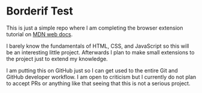 # Borderif Test
This is just a simple repo where I am completing the browser extension tutorial on [MDN web docs](https://developer.mozilla.org/en-US/docs/Mozilla/Add-ons/WebExtensions/Your_first_WebExtension).

I barely know the fundamentals of HTML, CSS, and JavaScript so this will be an interesting little project.
Afterwards I plan to make small extensions to the project just to extend my knowledge.

I am putting this on GitHub just so I can get used to the entire Git and GitHub developer workflow.
I am open to criticism but I currently do not plan to accept PRs or anything like that seeing that this is not a serious project.
